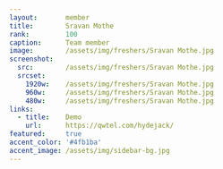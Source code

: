```yaml
---
layout:       member
title:        Sravan Mothe
rank:         100
caption:      Team member
image:        /assets/img/freshers/Sravan Mothe.jpg
screenshot:
  src:        /assets/img/freshers/Sravan Mothe.jpg
  srcset:
    1920w:    /assets/img/freshers/Sravan Mothe.jpg
    960w:     /assets/img/freshers/Sravan Mothe.jpg
    480w:     /assets/img/freshers/Sravan Mothe.jpg
links:
  - title:    Demo
    url:      https://qwtel.com/hydejack/
featured:     true
accent_color: '#4fb1ba'
accent_image: /assets/img/sidebar-bg.jpg
---
```

